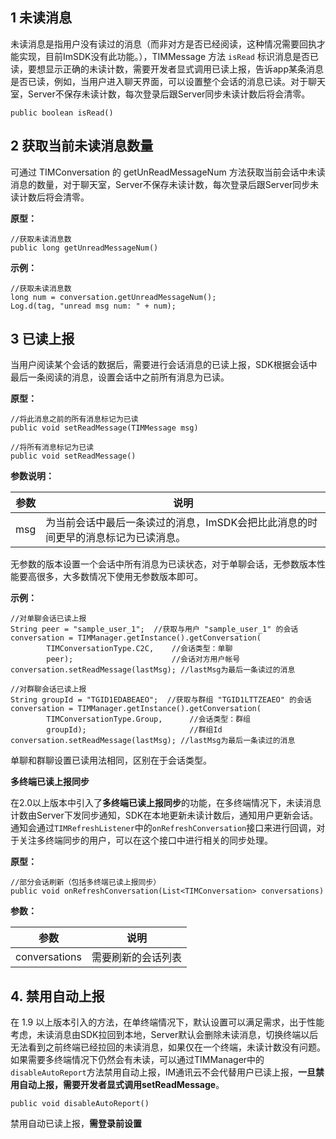 
## 1 未读消息

未读消息是指用户没有读过的消息（而非对方是否已经阅读，这种情况需要回执才能实现，目前ImSDK没有此功能。），TIMMessage 方法 `isRead` 标识消息是否已读，要想显示正确的未读计数，需要开发者显式调用已读上报，告诉app某条消息是否已读，例如，当用户进入聊天界面，可以设置整个会话的消息已读。对于聊天室，Server不保存未读计数，每次登录后跟Server同步未读计数后将会清零。

```
public boolean isRead()
```

## 2 获取当前未读消息数量

可通过 TIMConversation 的 getUnReadMessageNum 方法获取当前会话中未读消息的数量，对于聊天室，Server不保存未读计数，每次登录后跟Server同步未读计数后将会清零。

**原型：**

```
//获取未读消息数
public long getUnreadMessageNum()
```

**示例：**

```
//获取未读消息数
long num = conversation.getUnreadMessageNum();
Log.d(tag, "unread msg num: " + num);

```
## 3 已读上报

当用户阅读某个会话的数据后，需要进行会话消息的已读上报，SDK根据会话中最后一条阅读的消息，设置会话中之前所有消息为已读。

**原型：**

```
//将此消息之前的所有消息标记为已读
public void setReadMessage(TIMMessage msg)

//将所有消息标记为已读
public void setReadMessage()
```

**参数说明：**

参数|说明
---|---
msg | 为当前会话中最后一条读过的消息，ImSDK会把比此消息的时间更早的消息标记为已读消息。

无参数的版本设置一个会话中所有消息为已读状态，对于单聊会话，无参数版本性能要高很多，大多数情况下使用无参数版本即可。

**示例：**

```
//对单聊会话已读上报
String peer = "sample_user_1";  //获取与用户 "sample_user_1" 的会话
conversation = TIMManager.getInstance().getConversation(
        TIMConversationType.C2C,    //会话类型：单聊
        peer);                      //会话对方用户帐号
conversation.setReadMessage(lastMsg); //lastMsg为最后一条读过的消息
 
//对群聊会话已读上报
String groupId = "TGID1EDABEAEO";  //获取与群组 "TGID1LTTZEAEO" 的会话
conversation = TIMManager.getInstance().getConversation(
        TIMConversationType.Group,      //会话类型：群组
        groupId);                       //群组Id
conversation.setReadMessage(lastMsg); //lastMsg为最后一条读过的消息
```

单聊和群聊设置已读用法相同，区别在于会话类型。

**多终端已读上报同步**

在2.0以上版本中引入了**多终端已读上报同步**的功能，在多终端情况下，未读消息计数由Server下发同步通知，SDK在本地更新未读计数后，通知用户更新会话。通知会通过`TIMRefreshListener`中的`onRefreshConversation`接口来进行回调，对于关注多终端同步的用户，可以在这个接口中进行相关的同步处理。

**原型：**
```
//部分会话刷新（包括多终端已读上报同步）
public void onRefreshConversation(List<TIMConversation> conversations)
```

**参数：**

参数|说明
---|---
conversations|需要刷新的会话列表
## 4. 禁用自动上报

在 1.9 以上版本引入的方法，在单终端情况下，默认设置可以满足需求，出于性能考虑，未读消息由SDK拉回到本地，Server默认会删除未读消息，切换终端以后无法看到之前终端已经拉回的未读消息，如果仅在一个终端，未读计数没有问题。如果需要多终端情况下仍然会有未读，可以通过TIMManager中的`disableAutoReport`方法禁用自动上报，IM通讯云不会代替用户已读上报，**一旦禁用自动上报，需要开发者显式调用setReadMessage**。

```
public void disableAutoReport()
```
禁用自动已读上报，**需登录前设置**

